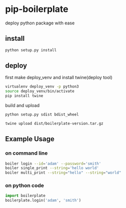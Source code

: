 # pip-boilerplate

deploy python package with ease

## install

```sh
python setup.py install

```

## deploy

first make deploy_venv and install twine(deploy tool)

```sh
virtualenv deploy_venv -p python3
source deploy_venv/bin/activate
pip install twine

```

build and upload
```sh
python setup.py sdist bdist_wheel

twine upload dist/boilerplate-version.tar.gz

```

## Example Usage

### on command line

```sh
boiler login --id='adam' --password='smith'
boiler single_print --string='hello world'
boiler multi_print --string="hello" --string="world"

```

### on python code

```python
import boilerplate
boilerplate.login('adam', 'smith')

```

